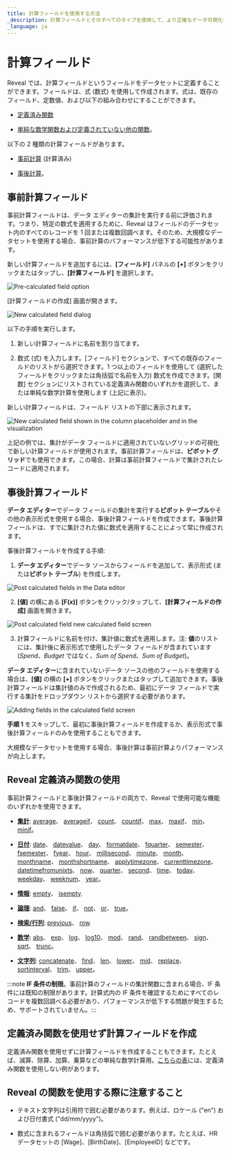 ```yaml
---
title: 計算フィールドを使用する方法
_description: 計算フィールドとそのすべてのタイプを使用して、より正確なデータ可視化を作成する方法を説明します。
_language: ja
---
```


# 計算フィールド

Reveal では、計算フィールドというフィールドをデータセットに定義することができます。フィールドは、式 (数式) を使用して作成されます。式は、既存のフィールド、定数値、および以下の組み合わせにすることができます。

  - [定義済み関数](#reveal-定義済み関数の使用)

  - [単純な数学関数および定義されていない他の関数](#定義済み関数を使用せず計算フィールドを作成)。

以下の 2 種類の計算フィールドがあります。

  - [事前計算](#事前計算フィールド) (計算済み)

  - [事後計算](#事後計算フィールド)。


## 事前計算フィールド

事前計算フィールドは、データ エディターの集計を実行する前に評価されます。つまり、特定の数式を適用するために、Reveal はフィールドのデータセット内のすべてのレコードを 1 回または複数回調べます。そのため、大規模なデータセットを使用する場合、事前計算のパフォーマンスが低下する可能性があります。

新しい計算フィールドを追加するには、**[フィールド]** パネルの **[+]** ボタンをクリックまたはタップし、**[計算フィールド]** を選択します。

![Pre-calculated field option](images/calculated-field-option.png)

[計算フィールドの作成] 画面が開きます。

![New calculated field dialog](images/new-calculated-field-dialog.png)

以下の手順を実行します。

1.  新しい計算フィールドに名前を割り当てます。

2.  数式 (式) を入力します。[フィールド] セクションで、すべての既存のフィールドのリストがら選択できます。1 つ以上のフィールドを使用して (選択したフィールドをクリックまたは角括弧で名前を入力) 数式を作成できます。[関数] セクションにリストされている定義済み関数のいずれかを選択して、または単純な数学計算を使用します (上記に表示)。

新しい計算フィールドは、フィールド リストの下部に表示されます。

![New calculated field shown in the column placeholder and in the visualization](images/new-calculated-field-visualization-example.png)

上記の例では、集計がデータ フィールドに適用されていないグリッドの可視化で新しい計算フィールドが使用されます。事前計算フィールドは、**ピボット グリッド**でも使用できます。この場合、計算は事前計算フィールドで集計されたレコードに適用されます。


## 事後計算フィールド

**データ エディター**でデータ フィールドの集計を実行する**ピボット テーブル**やその他の表示形式を使用する場合、事後計算フィールドを作成できます。事後計算フィールドは、すでに集計された値に数式を適用することによって常に作成されます。

事後計算フィールドを作成する手順:

1.  **データ エディター**でデータ ソースからフィールドを追加して、表示形式 (または**ピボット テーブル**) を作成します。

  ![Post calculated fields in the Data editor](images/post-calculated-field-example.png)

2.  **[値]** の横にある **[F(x)]** ボタンをクリック/タップして、**[計算フィールドの作成]** 画面を開きます。

  ![Post calculated field new calculated field screen](images/post-calculated-field-new-calculated-field-dialog.png)

3.  計算フィールドに名前を付け、集計値に数式を適用します。注: **値**のリストには、集計後に表示形式で使用したデータ フィールドが含まれています (*Spend*、*Budget* ではなく、*Sum of Spend*、*Sum of Budget*)。

**データ エディター**に含まれていないデータ ソースの他のフィールドを使用する場合は、**[値]** の横の **[+]** ボタンをクリックまたはタップして追加できます。事後計算フィールドは集計値のみで作成されるため、最初にデータ フィールドで実行する集計をドロップダウン リストから選択する必要があります。

![Adding fields in the calculated field screen](images/post-calculated-field-new-calculated-field-dialog-adding-fields.png)

**手順 1** をスキップして、最初に事後計算フィールドを作成するか、表示形式で事後計算フィールドのみを使用することもできます。

大規模なデータセットを使用する場合、事後計算は事前計算よりパフォーマンスが向上します。


## Reveal 定義済み関数の使用

事前計算フィールドと事後計算フィールドの両方で、Reveal で使用可能な機能のいずれかを使用できます。

  - [**集計**](aggregation.md):
    [average](aggregation.md#aggregation-functions)、
    [averageif](aggregation.md#aggregation-functions)、
    [count](aggregation.md#aggregation-functions)、
    [countif](aggregation.md#aggregation-functions)、
    [max](aggregation.md#aggregation-functions)、
    [maxif](aggregation.md#aggregation-functions)、
    [min](aggregation.md#aggregation-functions)、
    [minif](aggregation.md#aggregation-functions)。

  - [**日付**](date.md):
    [date](date.md#date-functions)、
    [datevalue](date.md#date-functions)、
    [day](date.md#date-functions)、
    [formatdate](date.md#date-functions)、
    [fquarter](date.md#date-functions)、
    [semester](date.md#date-functions)、
    [fsemester](date.md#date-functions)、
    [fyear](date.md#date-functions)、
    [hour](date.md#date-functions)、
    [millisecond](date.md#date-functions)、
    [minute](date.md#date-functions)、
    [month](date.md#date-functions)、
    [monthname](date.md#date-functions)、
    [monthshortname](date.md#date-functions)、
    [applytimezone](date.md#date-functions)、
    [currenttimezone](date.md#date-functions)、
    [datetimefromunixts](date.md#date-functions)、
    [now](date.md#date-functions)、
    [quarter](date.md#date-functions)、
    [second](date.md#date-functions)、
    [time](date.md#date-functions)、
    [today](date.md#date-functions)、
    [weekday](date.md#date-functions)、
    [weeknum](date.md#date-functions)、
    [year](date.md#date-functions)。

  - [**情報**](information.md):
    [empty](information.md#information-functions)、
    [isempty](information.md#information-functions).

  - [**論理**](logic.md):
    [and](logic.md#logic-functions)、
    [false](logic.md#logic-functions)、
    [if](logic.md#logic-functions)、
    [not](logic.md#logic-functions)、
    [or](logic.md#logic-functions)、
    [true](logic.md#logic-functions)。

  - [**検索/行列**](lookup-reference.md):
    [previous](lookup-reference.md#lookup-and-reference-functions)、
    [row](lookup-reference.md#lookup-and-reference-functions).

  - [**数学**](math.md):
    [abs](math.md#math-functions)、
    [exp](math.md#math-functions)、
    [log](math.md#math-functions)、
    [log10](math.md#math-functions)、
    [mod](math.md#math-functions)、
    [rand](math.md#math-functions)、
    [randbetween](math.md#math-functions)、
    [sign](math.md#math-functions)、
    [sqrt](math.md#math-functions)、
    [trunc](math.md#math-functions)。

  - [**文字列**](string.md):
    [concatenate](string.md#string-functions)、
    [find](string.md#string-functions)、
    [len](string.md#string-functions)、
    [lower](string.md#string-functions)、
    [mid](string.md#string-functions)、
    [replace](string.md#string-functions)、
    [sortinterval](string.md#string-functions)、
    [trim](string.md#string-functions)、
    [upper](string.md#string-functions)。

:::note
**IF 条件の制限**。事前計算のフィールドの集計関数に含まれる場合、IF 条件には既知の制限があります。計算式内の IF 条件を確認するためにすべてのレコードを複数回調べる必要があり、パフォーマンスが低下する問題が発生するため、サポートされていません。:::

## 定義済み関数を使用せず計算フィールドを作成

定義済み関数を使用せずに計算フィールドを作成することもできます。たとえば、減算、除算、加算、乗算などの単純な数学計算用。[こちらの表](samples.md)には、定義済み関数を使用しない例があります。

## Reveal の関数を使用する際に注意すること

  - テキスト文字列は引用符で囲む必要があります。例えば、ロケール ("en") および日付書式 ("dd/mm/yyyy")。

  - 数式に含まれるフィールドは角括弧で囲む必要があります。たとえば、HR データセットの [Wage]、[BirthDate]、[EmployeeID] などです。
